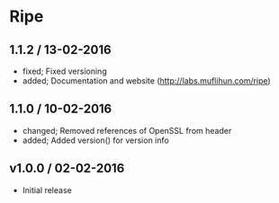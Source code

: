 # Ripe

## 1.1.2 / 13-02-2016

* fixed; Fixed versioning
* added; Documentation and website (http://labs.muflihun.com/ripe)

## 1.1.0 / 10-02-2016

* changed; Removed references of OpenSSL from header
* added; Added version() for version info

## v1.0.0 / 02-02-2016
* Initial release
